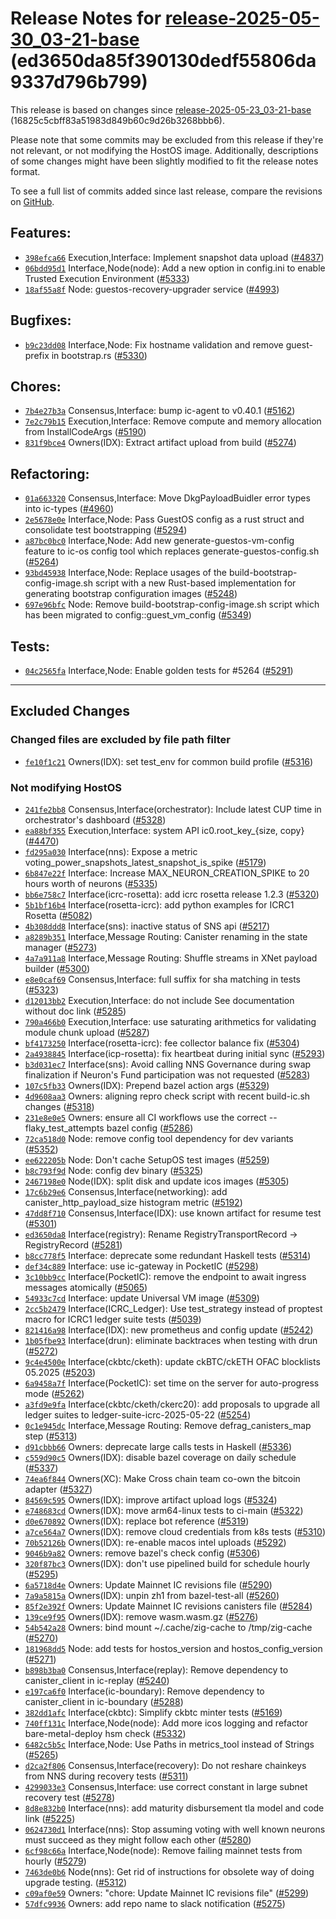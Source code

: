 Release Notes for [**release-2025-05-30\_03-21-base**](https://github.com/dfinity/ic/tree/release-2025-05-30_03-21-base) (ed3650da85f390130dedf55806da9337d796b799)
===================================================================================================================================================================

This release is based on changes since [release-2025-05-23\_03-21-base](https://dashboard.internetcomputer.org/release/16825c5cbff83a51983d849b60c9d26b3268bbb6) (16825c5cbff83a51983d849b60c9d26b3268bbb6).

Please note that some commits may be excluded from this release if they're not relevant, or not modifying the HostOS image. Additionally, descriptions of some changes might have been slightly modified to fit the release notes format.

To see a full list of commits added since last release, compare the revisions on [GitHub](https://github.com/dfinity/ic/compare/release-2025-05-23_03-21-base...release-2025-05-30_03-21-base).

Features:
---------

* [`398efca66`](https://github.com/dfinity/ic/commit/398efca66) Execution,Interface: Implement snapshot data upload ([#4837](https://github.com/dfinity/ic/pull/4837))
* [`06bdd95d1`](https://github.com/dfinity/ic/commit/06bdd95d1) Interface,Node(node): Add a new option in config.ini to enable Trusted Execution Environment ([#5333](https://github.com/dfinity/ic/pull/5333))
* [`18af55a8f`](https://github.com/dfinity/ic/commit/18af55a8f) Node: guestos-recovery-upgrader service ([#4993](https://github.com/dfinity/ic/pull/4993))

Bugfixes:
---------

* [`b9c23dd08`](https://github.com/dfinity/ic/commit/b9c23dd08) Interface,Node: Fix hostname validation and remove guest- prefix in bootstrap.rs ([#5330](https://github.com/dfinity/ic/pull/5330))

Chores:
-------

* [`7b4e27b3a`](https://github.com/dfinity/ic/commit/7b4e27b3a) Consensus,Interface: bump ic-agent to v0.40.1 ([#5162](https://github.com/dfinity/ic/pull/5162))
* [`7e2c79b15`](https://github.com/dfinity/ic/commit/7e2c79b15) Execution,Interface: Remove compute and memory allocation from InstallCodeArgs ([#5190](https://github.com/dfinity/ic/pull/5190))
* [`831f9bce4`](https://github.com/dfinity/ic/commit/831f9bce4) Owners(IDX): Extract artifact upload from build ([#5274](https://github.com/dfinity/ic/pull/5274))

Refactoring:
------------

* [`01a663320`](https://github.com/dfinity/ic/commit/01a663320) Consensus,Interface: Move DkgPayloadBuidler error types into ic-types ([#4960](https://github.com/dfinity/ic/pull/4960))
* [`2e5678e0e`](https://github.com/dfinity/ic/commit/2e5678e0e) Interface,Node: Pass GuestOS config as a rust struct and consolidate test bootstrapping ([#5294](https://github.com/dfinity/ic/pull/5294))
* [`a87bc0bc0`](https://github.com/dfinity/ic/commit/a87bc0bc0) Interface,Node: Add new generate-guestos-vm-config feature to ic-os config tool which replaces generate-guestos-config.sh ([#5264](https://github.com/dfinity/ic/pull/5264))
* [`93bd45938`](https://github.com/dfinity/ic/commit/93bd45938) Interface,Node: Replace usages of the build-bootstrap-config-image.sh script with a new Rust-based implementation for generating bootstrap configuration images ([#5248](https://github.com/dfinity/ic/pull/5248))
* [`697e96bfc`](https://github.com/dfinity/ic/commit/697e96bfc) Node: Remove build-bootstrap-config-image.sh script which has been migrated to config::guest\_vm\_config ([#5349](https://github.com/dfinity/ic/pull/5349))

Tests:
------

* [`04c2565fa`](https://github.com/dfinity/ic/commit/04c2565fa) Interface,Node: Enable golden tests for #5264 ([#5291](https://github.com/dfinity/ic/pull/5291))

------------------------------------------

## Excluded Changes

### Changed files are excluded by file path filter
* [`fe10f1c21`](https://github.com/dfinity/ic/commit/fe10f1c21) Owners(IDX): set test\_env for common build profile ([#5316](https://github.com/dfinity/ic/pull/5316))

### Not modifying HostOS
* [`241fe2bb8`](https://github.com/dfinity/ic/commit/241fe2bb8) Consensus,Interface(orchestrator): Include latest CUP time in orchestrator's dashboard ([#5328](https://github.com/dfinity/ic/pull/5328))
* [`ea88bf355`](https://github.com/dfinity/ic/commit/ea88bf355) Execution,Interface: system API ic0.root\_key\_{size, copy} ([#4470](https://github.com/dfinity/ic/pull/4470))
* [`fd295a030`](https://github.com/dfinity/ic/commit/fd295a030) Interface(nns): Expose a metric voting\_power\_snapshots\_latest\_snapshot\_is\_spike ([#5179](https://github.com/dfinity/ic/pull/5179))
* [`6b847e22f`](https://github.com/dfinity/ic/commit/6b847e22f) Interface: Increase MAX\_NEURON\_CREATION\_SPIKE to 20 hours worth of neurons ([#5335](https://github.com/dfinity/ic/pull/5335))
* [`bb6e758c7`](https://github.com/dfinity/ic/commit/bb6e758c7) Interface(icrc-rosetta): add icrc rosetta release 1.2.3 ([#5320](https://github.com/dfinity/ic/pull/5320))
* [`5b1bf16b4`](https://github.com/dfinity/ic/commit/5b1bf16b4) Interface(rosetta-icrc): add python examples for ICRC1 Rosetta ([#5082](https://github.com/dfinity/ic/pull/5082))
* [`4b308ddd8`](https://github.com/dfinity/ic/commit/4b308ddd8) Interface(sns): inactive status of SNS api ([#5217](https://github.com/dfinity/ic/pull/5217))
* [`a8289b351`](https://github.com/dfinity/ic/commit/a8289b351) Interface,Message Routing: Canister renaming in the state manager ([#5273](https://github.com/dfinity/ic/pull/5273))
* [`4a7a911a8`](https://github.com/dfinity/ic/commit/4a7a911a8) Interface,Message Routing: Shuffle streams in XNet payload builder ([#5300](https://github.com/dfinity/ic/pull/5300))
* [`e8e0caf69`](https://github.com/dfinity/ic/commit/e8e0caf69) Consensus,Interface: full suffix for sha matching in tests ([#5323](https://github.com/dfinity/ic/pull/5323))
* [`d12013bb2`](https://github.com/dfinity/ic/commit/d12013bb2) Execution,Interface: do not include See documentation without doc link ([#5285](https://github.com/dfinity/ic/pull/5285))
* [`790a466b0`](https://github.com/dfinity/ic/commit/790a466b0) Execution,Interface: use saturating arithmetics for validating module chunk upload ([#5287](https://github.com/dfinity/ic/pull/5287))
* [`bf4173250`](https://github.com/dfinity/ic/commit/bf4173250) Interface(rosetta-icrc): fee collector balance fix ([#5304](https://github.com/dfinity/ic/pull/5304))
* [`2a4938845`](https://github.com/dfinity/ic/commit/2a4938845) Interface(icp-rosetta): fix heartbeat during initial sync ([#5293](https://github.com/dfinity/ic/pull/5293))
* [`b3d031ec7`](https://github.com/dfinity/ic/commit/b3d031ec7) Interface(sns): Avoid calling NNS Governance during swap finalization if Neuron's Fund participation was not requested ([#5283](https://github.com/dfinity/ic/pull/5283))
* [`107c5fb33`](https://github.com/dfinity/ic/commit/107c5fb33) Owners(IDX): Prepend bazel action args ([#5329](https://github.com/dfinity/ic/pull/5329))
* [`4d9608aa3`](https://github.com/dfinity/ic/commit/4d9608aa3) Owners: aligning repro check script with recent build-ic.sh changes ([#5318](https://github.com/dfinity/ic/pull/5318))
* [`231e8e0e5`](https://github.com/dfinity/ic/commit/231e8e0e5) Owners: ensure all CI workflows use the correct --flaky\_test\_attempts bazel config ([#5286](https://github.com/dfinity/ic/pull/5286))
* [`72ca518d0`](https://github.com/dfinity/ic/commit/72ca518d0) Node: remove config tool dependency for dev variants ([#5352](https://github.com/dfinity/ic/pull/5352))
* [`ee622205b`](https://github.com/dfinity/ic/commit/ee622205b) Node: Don't cache SetupOS test images ([#5259](https://github.com/dfinity/ic/pull/5259))
* [`b8c793f9d`](https://github.com/dfinity/ic/commit/b8c793f9d) Node: config dev binary ([#5325](https://github.com/dfinity/ic/pull/5325))
* [`2467198e0`](https://github.com/dfinity/ic/commit/2467198e0) Node(IDX): split disk and update icos images ([#5305](https://github.com/dfinity/ic/pull/5305))
* [`17c6b29e6`](https://github.com/dfinity/ic/commit/17c6b29e6) Consensus,Interface(networking): add canister\_http\_payload\_size histogram metric ([#5192](https://github.com/dfinity/ic/pull/5192))
* [`47dd8f710`](https://github.com/dfinity/ic/commit/47dd8f710) Consensus,Interface(IDX): use known artifact for resume test ([#5301](https://github.com/dfinity/ic/pull/5301))
* [`ed3650da8`](https://github.com/dfinity/ic/commit/ed3650da8) Interface(registry): Rename RegistryTransportRecord -> RegistryRecord ([#5281](https://github.com/dfinity/ic/pull/5281))
* [`b8cc778f5`](https://github.com/dfinity/ic/commit/b8cc778f5) Interface: deprecate some redundant Haskell tests ([#5314](https://github.com/dfinity/ic/pull/5314))
* [`def34c889`](https://github.com/dfinity/ic/commit/def34c889) Interface: use ic-gateway in PocketIC ([#5298](https://github.com/dfinity/ic/pull/5298))
* [`3c10bb9cc`](https://github.com/dfinity/ic/commit/3c10bb9cc) Interface(PocketIC): remove the endpoint to await ingress messages atomically ([#5065](https://github.com/dfinity/ic/pull/5065))
* [`54933c7cd`](https://github.com/dfinity/ic/commit/54933c7cd) Interface: update Universal VM image ([#5309](https://github.com/dfinity/ic/pull/5309))
* [`2cc5b2479`](https://github.com/dfinity/ic/commit/2cc5b2479) Interface(ICRC\_Ledger): Use test\_strategy instead of proptest macro for ICRC1 ledger suite tests ([#5039](https://github.com/dfinity/ic/pull/5039))
* [`821416a98`](https://github.com/dfinity/ic/commit/821416a98) Interface(IDX): new prometheus and config update ([#5242](https://github.com/dfinity/ic/pull/5242))
* [`1b05fbe93`](https://github.com/dfinity/ic/commit/1b05fbe93) Interface(drun): eliminate backtraces when testing with drun ([#5272](https://github.com/dfinity/ic/pull/5272))
* [`9c4e4500e`](https://github.com/dfinity/ic/commit/9c4e4500e) Interface(ckbtc/cketh): update ckBTC/ckETH OFAC blocklists 05.2025 ([#5203](https://github.com/dfinity/ic/pull/5203))
* [`6a9458a7f`](https://github.com/dfinity/ic/commit/6a9458a7f) Interface(PocketIC): set time on the server for auto-progress mode ([#5262](https://github.com/dfinity/ic/pull/5262))
* [`a3fd9e9fa`](https://github.com/dfinity/ic/commit/a3fd9e9fa) Interface(ckbtc/cketh/ckerc20): add proposals to upgrade all ledger suites to ledger-suite-icrc-2025-05-22 ([#5254](https://github.com/dfinity/ic/pull/5254))
* [`0c1e945dc`](https://github.com/dfinity/ic/commit/0c1e945dc) Interface,Message Routing: Remove defrag\_canisters\_map step ([#5313](https://github.com/dfinity/ic/pull/5313))
* [`d91cbbb66`](https://github.com/dfinity/ic/commit/d91cbbb66) Owners: deprecate large calls tests in Haskell ([#5336](https://github.com/dfinity/ic/pull/5336))
* [`c559d90c5`](https://github.com/dfinity/ic/commit/c559d90c5) Owners(IDX): disable bazel coverage on daily schedule ([#5337](https://github.com/dfinity/ic/pull/5337))
* [`74ea6f844`](https://github.com/dfinity/ic/commit/74ea6f844) Owners(XC): Make Cross chain team co-own the bitcoin adapter ([#5327](https://github.com/dfinity/ic/pull/5327))
* [`84569c595`](https://github.com/dfinity/ic/commit/84569c595) Owners(IDX): improve artifact upload logs ([#5324](https://github.com/dfinity/ic/pull/5324))
* [`e748683cd`](https://github.com/dfinity/ic/commit/e748683cd) Owners(IDX): move arm64-linux tests to ci-main ([#5322](https://github.com/dfinity/ic/pull/5322))
* [`d0e670892`](https://github.com/dfinity/ic/commit/d0e670892) Owners(IDX): replace bot reference ([#5319](https://github.com/dfinity/ic/pull/5319))
* [`a7ce564a7`](https://github.com/dfinity/ic/commit/a7ce564a7) Owners(IDX): remove cloud credentials from k8s tests ([#5310](https://github.com/dfinity/ic/pull/5310))
* [`70b52126b`](https://github.com/dfinity/ic/commit/70b52126b) Owners(IDX): re-enable macos intel uploads ([#5292](https://github.com/dfinity/ic/pull/5292))
* [`9046b9a82`](https://github.com/dfinity/ic/commit/9046b9a82) Owners: remove bazel's check config ([#5306](https://github.com/dfinity/ic/pull/5306))
* [`320f87bc3`](https://github.com/dfinity/ic/commit/320f87bc3) Owners(IDX): don't use pipelined build for schedule hourly ([#5295](https://github.com/dfinity/ic/pull/5295))
* [`6a5718d4e`](https://github.com/dfinity/ic/commit/6a5718d4e) Owners: Update Mainnet IC revisions file ([#5290](https://github.com/dfinity/ic/pull/5290))
* [`7a9a5815a`](https://github.com/dfinity/ic/commit/7a9a5815a) Owners(IDX): unpin zh1 from bazel-test-all ([#5260](https://github.com/dfinity/ic/pull/5260))
* [`85f2e392f`](https://github.com/dfinity/ic/commit/85f2e392f) Owners: Update Mainnet IC revisions canisters file ([#5284](https://github.com/dfinity/ic/pull/5284))
* [`139ce9f95`](https://github.com/dfinity/ic/commit/139ce9f95) Owners(IDX): remove wasm.wasm.gz ([#5276](https://github.com/dfinity/ic/pull/5276))
* [`54b542a28`](https://github.com/dfinity/ic/commit/54b542a28) Owners: bind mount ~/.cache/zig-cache to /tmp/zig-cache ([#5270](https://github.com/dfinity/ic/pull/5270))
* [`181968dd5`](https://github.com/dfinity/ic/commit/181968dd5) Node: add tests for hostos\_version and hostos\_config\_version ([#5271](https://github.com/dfinity/ic/pull/5271))
* [`b898b3ba0`](https://github.com/dfinity/ic/commit/b898b3ba0) Consensus,Interface(replay): Remove dependency to canister\_client in ic-replay ([#5240](https://github.com/dfinity/ic/pull/5240))
* [`e197ca6f0`](https://github.com/dfinity/ic/commit/e197ca6f0) Interface(ic-boundary): Remove dependency to canister\_client in ic-boundary ([#5288](https://github.com/dfinity/ic/pull/5288))
* [`382dd1afc`](https://github.com/dfinity/ic/commit/382dd1afc) Interface(ckbtc): Simplify ckbtc minter tests ([#5169](https://github.com/dfinity/ic/pull/5169))
* [`740ff131c`](https://github.com/dfinity/ic/commit/740ff131c) Interface,Node(node): Add more icos logging and refactor bare-metal-deploy hsm check ([#5332](https://github.com/dfinity/ic/pull/5332))
* [`6482c5b5c`](https://github.com/dfinity/ic/commit/6482c5b5c) Interface,Node: Use Paths in metrics\_tool instead of Strings ([#5265](https://github.com/dfinity/ic/pull/5265))
* [`d2ca2f806`](https://github.com/dfinity/ic/commit/d2ca2f806) Consensus,Interface(recovery): Do not reshare chainkeys from NNS during recovery tests ([#5311](https://github.com/dfinity/ic/pull/5311))
* [`4299033e3`](https://github.com/dfinity/ic/commit/4299033e3) Consensus,Interface: use correct constant in large subnet recovery test ([#5278](https://github.com/dfinity/ic/pull/5278))
* [`8d8e832b0`](https://github.com/dfinity/ic/commit/8d8e832b0) Interface(nns): add maturity disbursement tla model and code link ([#5225](https://github.com/dfinity/ic/pull/5225))
* [`0624730d1`](https://github.com/dfinity/ic/commit/0624730d1) Interface(nns): Stop assuming voting with well known neurons must succeed as they might follow each other ([#5280](https://github.com/dfinity/ic/pull/5280))
* [`6cf98c66a`](https://github.com/dfinity/ic/commit/6cf98c66a) Interface,Node(node): Remove failing mainnet tests from hourly ([#5279](https://github.com/dfinity/ic/pull/5279))
* [`7463de0b6`](https://github.com/dfinity/ic/commit/7463de0b6) Node(nns): Get rid of instructions for obsolete way of doing upgrade testing. ([#5312](https://github.com/dfinity/ic/pull/5312))
* [`c09af0e59`](https://github.com/dfinity/ic/commit/c09af0e59) Owners: "chore: Update Mainnet IC revisions file" ([#5299](https://github.com/dfinity/ic/pull/5299))
* [`57dfc9936`](https://github.com/dfinity/ic/commit/57dfc9936) Owners: add repo name to slack notification ([#5275](https://github.com/dfinity/ic/pull/5275))
